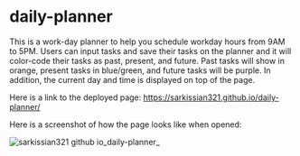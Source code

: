 # daily-planner
This is a work-day planner to help you schedule workday hours from 9AM to 5PM. Users can input tasks and save their tasks on the planner and it will color-code their tasks as past, present, and future. Past tasks will show in orange, present tasks in blue/green, and future tasks will be purple. 
In addition, the current day and time is displayed on top of the page. 

Here is a link to the deployed page: https://sarkissian321.github.io/daily-planner/

Here is a screenshot of how the page looks like when opened:

![sarkissian321 github io_daily-planner_](https://github.com/Sarkissian321/daily-planner/assets/142841411/6e2de3d6-f64a-4333-a844-c2b79b60dbcd)
